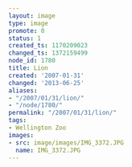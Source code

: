 ```yaml
---
layout: image
type: image
promote: 0
status: 1
created_ts: 1170209023
changed_ts: 1372159499
node_id: 1780
title: Lion
created: '2007-01-31'
changed: '2013-06-25'
aliases:
- "/2007/01/31/lion/"
- "/node/1780/"
permalink: "/2007/01/31/lion/"
tags:
- Wellington Zoo
images:
- src: image/images/IMG_3372.JPG
  name: IMG_3372.JPG
---
```



